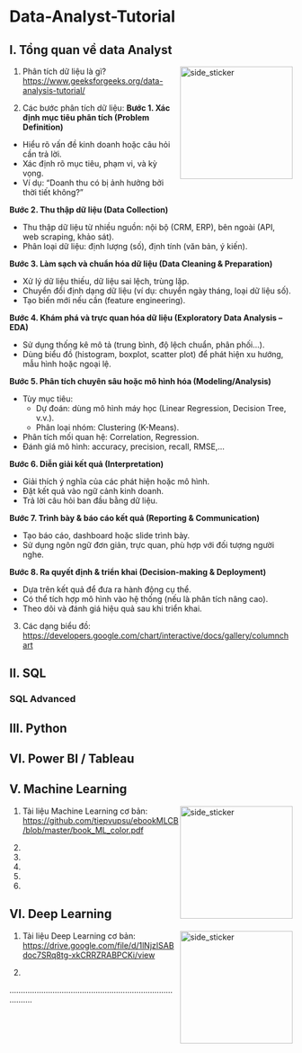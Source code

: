 # Data-Analyst-Tutorial

## I. Tổng quan về data Analyst 
<img align="right" width=200px height=200px alt="side_sticker" src="https://media2.giphy.com/media/lTRK8EYSTi9JsOCr6T/giphy.gif" />

1. Phân tích dữ liệu là gì?
https://www.geeksforgeeks.org/data-analysis-tutorial/

2. Các bước phân tích dữ liệu:
**Bước 1. Xác định mục tiêu phân tích (Problem Definition)**
- Hiểu rõ vấn đề kinh doanh hoặc câu hỏi cần trả lời.
- Xác định rõ mục tiêu, phạm vi, và kỳ vọng.
- Ví dụ: “Doanh thu có bị ảnh hưởng bởi thời tiết không?”

**Bước 2. Thu thập dữ liệu (Data Collection)** 
- Thu thập dữ liệu từ nhiều nguồn: nội bộ (CRM, ERP), bên ngoài (API, web scraping, khảo sát).
- Phân loại dữ liệu: định lượng (số), định tính (văn bản, ý kiến).

**Bước 3. Làm sạch và chuẩn hóa dữ liệu (Data Cleaning & Preparation)**
- Xử lý dữ liệu thiếu, dữ liệu sai lệch, trùng lặp.
- Chuyển đổi định dạng dữ liệu (ví dụ: chuyển ngày tháng, loại dữ liệu số).
- Tạo biến mới nếu cần (feature engineering).

**Bước 4. Khám phá và trực quan hóa dữ liệu (Exploratory Data Analysis – EDA)**
- Sử dụng thống kê mô tả (trung bình, độ lệch chuẩn, phân phối…).
- Dùng biểu đồ (histogram, boxplot, scatter plot) để phát hiện xu hướng, mẫu hình hoặc ngoại lệ.

**Bước 5. Phân tích chuyên sâu hoặc mô hình hóa (Modeling/Analysis)**
- Tùy mục tiêu:
    - Dự đoán: dùng mô hình máy học (Linear Regression, Decision Tree, v.v.).
    - Phân loại nhóm: Clustering (K-Means).
- Phân tích mối quan hệ: Correlation, Regression.
- Đánh giá mô hình: accuracy, precision, recall, RMSE,…

**Bước 6. Diễn giải kết quả (Interpretation)**
- Giải thích ý nghĩa của các phát hiện hoặc mô hình.
- Đặt kết quả vào ngữ cảnh kinh doanh.
- Trả lời câu hỏi ban đầu bằng dữ liệu.

**Bước 7. Trình bày & báo cáo kết quả (Reporting & Communication)**
- Tạo báo cáo, dashboard hoặc slide trình bày.
- Sử dụng ngôn ngữ đơn giản, trực quan, phù hợp với đối tượng người nghe.

**Bước 8. Ra quyết định & triển khai (Decision-making & Deployment)**
- Dựa trên kết quả để đưa ra hành động cụ thể.
- Có thể tích hợp mô hình vào hệ thống (nếu là phân tích nâng cao).
- Theo dõi và đánh giá hiệu quả sau khi triển khai.
  
3. Các dạng biểu đồ:
https://developers.google.com/chart/interactive/docs/gallery/columnchart

## II. SQL

### SQL Advanced

## III. Python

## VI. Power BI / Tableau

## V. Machine Learning 
<img align="right" width=200px height=200px alt="side_sticker" src="https://media.giphy.com/media/L5lpqXpERqEThETyI4/giphy.gif" />

1. Tài liệu Machine Learning cơ bản: https://github.com/tiepvupsu/ebookMLCB/blob/master/book_ML_color.pdf

2. 

3.

4.

5.

6.



## VI.  Deep Learning 
<img align="right" width=200px height=200px alt="side_sticker" src="https://media.giphy.com/media/dYkCXj9ejn0IK9SovW/giphy.gif" />

1. Tài liệu Deep Learning cơ bản: https://drive.google.com/file/d/1lNjzISABdoc7SRq8tg-xkCRRZRABPCKi/view

2. 

……………………………………………………………………….


